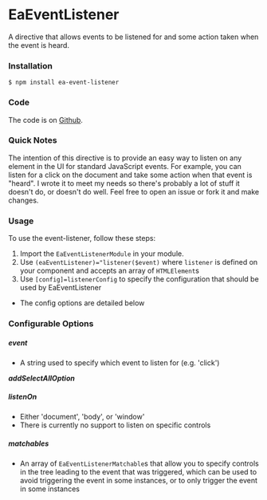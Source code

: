 # EaEventListener

A directive that allows events to be listened for and some action taken when the event is heard.

### Installation
```
$ npm install ea-event-listener
```

### Code
The code is on [Github](https://github.com/engineer-andrew/ea-customizable-components/tree/master/projects/event-listener).

### Quick Notes
The intention of this directive is to provide an easy way to listen on any element in the UI for standard JavaScript events. For example, you can listen for a click on the document and take some action when that event is "heard". I wrote it to meet my needs so there's probably a lot of stuff it doesn't do, or doesn't do well. Feel free to open an issue or fork it and make changes.

### Usage
To use the event-listener, follow these steps:
1. Import the `EaEventListenerModule` in your module.
2. Use `(eaEventListener)="listener($event)` where `listener` is defined on your component and accepts an array of `HTMLElement`s
3. Use `[config]=listenerConfig` to specify the configuration that should be used by EaEventListener
 * The config options are detailed below

### Configurable Options
##### event
 * A string used to specify which event to listen for (e.g. 'click')
<h5 style="font-weight: 700; display: inline;">addSelectAllOption</h5>

##### listenOn
 * Either 'document', 'body', or 'window'
 * There is currently no support to listen on specific controls

##### matchables
 * An array of `EaEventListenerMatchable`s that allow you to specify controls in the tree leading to the event that was triggered, which can be used to avoid triggering the event in some instances, or to only trigger the event in some instances